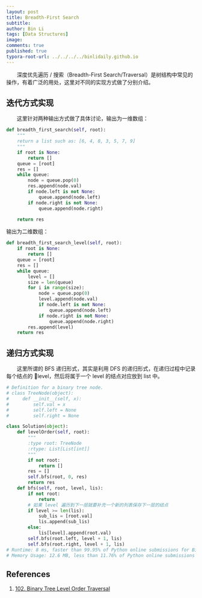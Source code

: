 ```yaml
---
layout: post
title: Breadth-First Search
subtitle:
author: Bin Li
tags: [Data Structures]
image: 
comments: true
published: true
typora-root-url: ../../../../binlidaily.github.io
---
```


　　深度优先遍历 / 搜索（Breadth-First Search/Traversal）是树结构中常见的操作，有着广泛的用处，这里对不同的实现方式做了分别介绍。

## 迭代方式实现

　　这里针对两种输出方式做了具体讨论，输出为一维数组：
```python
def breadth_first_search(self, root):
	"""
	return a list such as: [6, 4, 8, 3, 5, 7, 9]
	"""
	if root is None:
		return []
	queue = [root]
	res = []
	while queue:
		node = queue.pop(0)
		res.append(node.val)
		if node.left is not None:
			queue.append(node.left)
		if node.right is not None:
			queue.append(node.right)

	return res
```

输出为二维数组：
```python
def breadth_first_search_level(self, root):
	if root is None:
		return []
	queue = [root]
	res = []
	while queue:
		level = []
		size = len(queue)
		for i in range(size):
			node = queue.pop(0)
			level.append(node.val)
			if node.left is not None:
				queue.append(node.left)
			if node.right is not None:
				queue.append(node.right)
		res.append(level)
	return res
```

## 递归方式实现
　　这里所谓的 BFS 递归形式，其实是利用 DFS 的递归形式，在递归过程中记录每个结点的 level，然后将属于一个 level 的结点对应放到 list 中。

```python
# Definition for a binary tree node.
# class TreeNode(object):
#     def __init__(self, x):
#         self.val = x
#         self.left = None
#         self.right = None

class Solution(object):
    def levelOrder(self, root):
        """
        :type root: TreeNode
        :rtype: List[List[int]]
        """
        if not root:
            return []
        res = []
        self.bfs(root, 0, res)
        return res
    def bfs(self, root, level, lis):
        if not root:
            return
        # 如果 level 遍历到下一层就要补充一个新的列表保存下一层的结点
        if level >= len(lis):
            sub_lis = [root.val]
            lis.append(sub_lis)
        else:
            lis[level].append(root.val)
        self.bfs(root.left, level + 1, lis)
        self.bfs(root.right, level + 1, lis)
# Runtime: 8 ms, faster than 99.95% of Python online submissions for Binary Tree Level Order Traversal.
# Memory Usage: 12.6 MB, less than 11.76% of Python online submissions for Binary Tree Level Order Traversal.
```
## References
1. [102. Binary Tree Level Order Traversal](https://leetcode.com/problems/binary-tree-level-order-traversal/)
